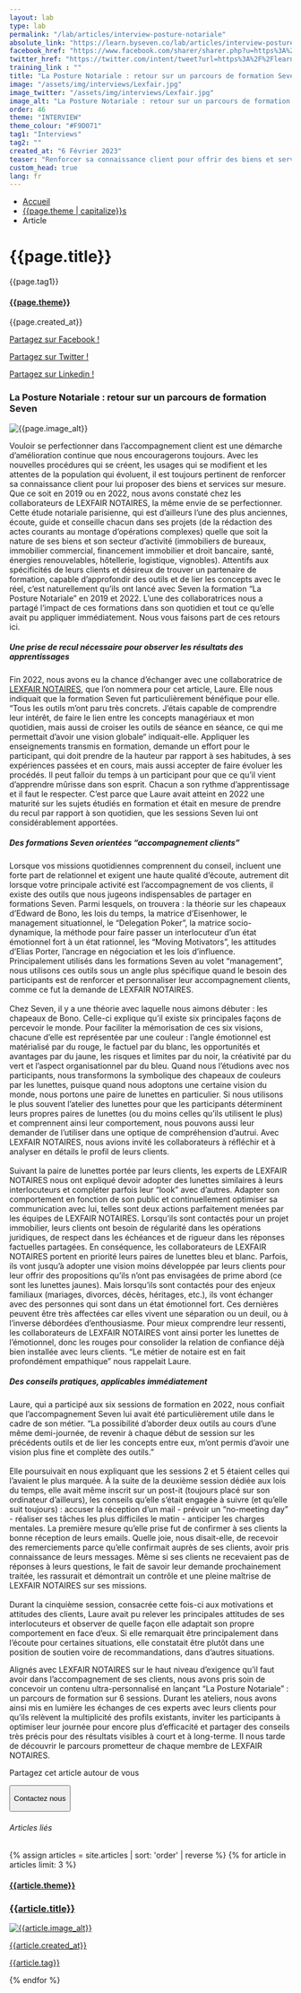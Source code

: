 ```yaml
---
layout: lab
type: lab
permalink: "/lab/articles/interview-posture-notariale"
absolute_link: "https://learn.byseven.co/lab/articles/interview-posture-notariale"
facebook_href: "https://www.facebook.com/sharer/sharer.php?u=https%3A%2F%2Flearn.byseven.co%2Flab%2Farticles%2Finterview-posture-notariale&amp;src=sdkpreparse"
twitter_href: "https://twitter.com/intent/tweet?url=https%3A%2F%2Flearn.byseven.co%2Flab%2Farticles%2Finterview-posture-notariale"
training_link : ""
title: "La Posture Notariale : retour sur un parcours de formation Seven"
image: "/assets/img/interviews/Lexfair.jpg"
image_twitter: "/assets/img/interviews/Lexfair.jpg"
image_alt: "La Posture Notariale : retour sur un parcours de formation Seven"
order: 46
theme: "INTERVIEW"
theme_colour: "#F9D071"
tag1: "Interviews"
tag2: ""
created_at: "6 Février 2023"
teaser: "Renforcer sa connaissance client pour offrir des biens et services ultra-personnalisés : telle est la mission de Lexfair Notaires, une étude notariale historique qui a contacté Seven dans le cadre de son perfectionnement. L’un des collaborateurs, ayant suivi la formation La Posture Notariale, nous a confié l’impact des ateliers Seven dans son quotidien."
custom_head: true
lang: fr
---
```


<div class="container-lab-article">
  <div class="lab-breadcrumb">
    <nav aria-label="Breadcrumb" class="breadcrumb">
      <ul>
          <li><a href="/lab">Accueil</a></li>
          <li><a href="/lab/{{page.theme | downcase}}s">{{page.theme | capitalize}}s</a></li>
          <li><span aria-current="page">Article</span></li>
      </ul>
    </nav>
  </div>
  <div class="lab-article-banner">
    <h1>{{page.title}}</h1>
    <div class="flex-row-between-centered">
      <p class="lab-article-banner-tag">{{page.tag1}}</p>
    </div>
    <div class="lab-article-banner-tags">
      <div class="lab-article-banner-tags-left">
        <a href="/lab/{{page.theme | downcase}}s"><h4 style='background-color: {{page.theme_colour}};'>{{page.theme}}</h4></a>
        <p class="lab-article-banner-tags-date">{{page.created_at}}</p>
      </div>
      <div class="lab-article-banner-tags-right">
        <div class="fb-share-button" data-href="{{page.absolute_link}}" data-layout="button" data-size="small">
          <a target="_blank" href="{{page.facebook_href}}" class='tooltip-facebook'>
            <i class="fab fa-facebook-f"></i>
            <div class="top">
              <p>Partagez sur Facebook !</p>
              <i></i>
            </div>
          </a>
        </div>
          <a class='tooltip-twitter' href='{{page.twitter_href}}' target="_blank">
            <i class="fab fa-twitter"></i>
            <div class="top">
              <p>Partagez sur Twitter !</p>
              <i></i>
            </div>
          </a>
          <a class='tooltip-linkedin' href='https://www.linkedin.com/sharing/share-offsite/?url={{site.url}}{{page.url}}' target='_blank'>
            <i class="fab fa-linkedin-in"></i>
            <div class="top">
              <p>Partagez sur Linkedin !</p>
              <i></i>
            </div>
          </a>
      </div>
    </div>
  </div>
  <div class="interview">
    <div class="lab-interview-text">
        <h3 style='color: {{page.theme_colour}};'>La Posture Notariale : retour sur un parcours de formation Seven</h3>
    </div>
    <div class="interview-image">
      <img src="{{page.image}}" alt="{{page.image_alt}}" class='interview-photo'>
    </div>
    <div class="lab-interview-text">
      <div class="lab-interview-text-primary">
        <p class='italic'>Vouloir se perfectionner dans l’accompagnement client est une démarche d’amélioration continue que nous encouragerons toujours. Avec les nouvelles procédures qui se créent, les usages qui se modifient et les attentes de la population qui évoluent, il est toujours pertinent de renforcer sa connaissance client pour lui proposer des biens et services sur mesure. Que ce soit en 2019 ou en 2022, nous avons constaté chez les collaborateurs de LEXFAIR NOTAIRES, la même envie de se perfectionner. Cette étude notariale parisienne, qui est d’ailleurs l’une des plus anciennes, écoute, guide et conseille chacun dans ses projets (de la rédaction des actes courants au montage d’opérations complexes) quelle que soit la nature de ses biens et son secteur d’activité (immobiliers de bureaux, immobilier commercial, financement immobilier et droit bancaire, santé, énergies renouvelables, hôtellerie, logistique, vignobles). Attentifs aux spécificités de leurs clients et désireux de trouver un partenaire de formation, capable d’approfondir des outils et de lier les concepts avec le réel, c’est naturellement qu’ils ont lancé avec Seven la formation “La Posture Notariale” en 2019 et 2022. L’une des collaboratrices nous a partagé l’impact de ces formations dans son quotidien et tout ce qu’elle avait pu appliquer immédiatement. Nous vous faisons part de ces retours ici.</p>
        <div class="lab-interview-text-separator" style='border: solid 2px {{page.theme_colour}};'></div>
      </div>
      <div class="lab-interview-text-secondary">
        <h5>Une prise de recul nécessaire pour observer les résultats des apprentissages</h5>
        <p>Fin 2022, nous avons eu la chance d’échanger avec une collaboratrice de <a href="https://www.lexfair.fr" target="_blank">LEXFAIR NOTAIRES</a>, que l’on nommera pour cet article, Laure. Elle nous indiquait que la formation Seven fut particulièrement bénéfique pour elle. <span class='italic'>“Tous les outils m’ont paru très concrets. J’étais capable de comprendre leur intérêt, de faire le lien entre les concepts managériaux et mon quotidien, mais aussi de croiser les outils de séance en séance, ce qui me permettait d’avoir une vision globale“</span> indiquait-elle. 
        Appliquer les enseignements transmis en formation, demande un effort pour le participant, qui doit prendre de la hauteur par rapport à ses habitudes, à ses expériences passées et en cours, mais aussi accepter de faire évoluer les procédés. Il peut falloir du temps à un participant pour que ce qu’il vient d’apprendre mûrisse dans son esprit. Chacun a son rythme d’apprentissage et il faut le respecter. C’est parce que Laure avait atteint en 2022 une maturité sur les sujets étudiés en formation et était en mesure de prendre du recul par rapport à son quotidien, que les sessions Seven lui ont considérablement apportées.
        </p>
      </div>
      <div class="lab-interview-text-secondary">
        <h5>Des formations Seven orientées “accompagnement clients”</h5>
        <p>Lorsque vos missions quotidiennes comprennent du conseil, incluent une forte part de relationnel et exigent une haute qualité d’écoute, autrement dit lorsque votre principale activité est l’accompagnement de vos clients, il existe des outils que nous jugeons indispensables de partager en formations Seven. Parmi lesquels, on trouvera : la théorie sur les chapeaux d’Edward de Bono, les lois du temps, la matrice d’Eisenhower, le management situationnel, le “Delegation Poker”, la matrice socio-dynamique, la méthode pour faire passer un interlocuteur d’un état émotionnel fort à un état rationnel, les “Moving Motivators”, les attitudes d’Elias Porter, l’ancrage en négociation et les lois d’influence. Principalement utilisés dans les formations Seven au volet  “management”, nous utilisons ces outils sous un angle plus spécifique quand le besoin des participants est de renforcer et personnaliser leur accompagnement clients, comme ce fut la demande de LEXFAIR NOTAIRES.
        <br><br>
        Chez Seven, il y a une théorie avec laquelle nous aimons débuter : les chapeaux de Bono. Celle-ci explique qu’il existe six principales façons de percevoir le monde. Pour faciliter la mémorisation de ces six visions, chacune d’elle est représentée par une couleur : l’angle émotionnel est matérialisé par du rouge, le factuel par du blanc, les opportunités et avantages par du jaune, les risques et limites par du noir, la créativité par du vert et l’aspect organisationnel par du bleu. Quand nous l’étudions avec nos participants, nous transformons la symbolique des chapeaux de couleurs par les lunettes, puisque quand nous adoptons une certaine vision du monde, nous portons une paire de lunettes en particulier. Si nous utilisons le plus souvent l’atelier des lunettes pour que les participants déterminent leurs propres paires de lunettes (ou du moins celles qu’ils utilisent le plus) et comprennent ainsi leur comportement, nous pouvons aussi leur demander de l’utiliser dans une optique de compréhension d’autrui. Avec LEXFAIR NOTAIRES, nous avions invité les collaborateurs à réfléchir et à analyser en détails le profil de leurs clients.
        <br><br>
        Suivant la paire de lunettes portée par leurs clients, les experts de LEXFAIR NOTAIRES nous ont expliqué devoir adopter des lunettes similaires à leurs interlocuteurs et compléter parfois leur “look” avec d’autres. Adapter son comportement en fonction de son public et continuellement optimiser sa communication avec lui, telles sont deux actions parfaitement menées par les équipes de LEXFAIR NOTAIRES. Lorsqu’ils sont contactés pour un projet immobilier, leurs clients ont besoin de régularité dans les opérations juridiques, de respect dans les échéances et de rigueur dans les réponses factuelles partagées. En conséquence, les collaborateurs de LEXFAIR NOTAIRES portent en priorité leurs paires de lunettes bleu et blanc. Parfois, ils vont jusqu’à adopter une vision moins développée par leurs clients pour leur offrir des propositions qu’ils n’ont pas envisagées de prime abord (ce sont les lunettes jaunes). Mais lorsqu’ils sont contactés pour des enjeux familiaux (mariages, divorces, décès, héritages, etc.), ils vont échanger avec des personnes qui sont dans un état émotionnel fort. Ces dernières peuvent être très affectées car elles vivent une séparation ou un deuil, ou à l’inverse débordées d’enthousiasme. Pour mieux comprendre leur ressenti, les collaborateurs de LEXFAIR NOTAIRES vont ainsi porter les lunettes de l’émotionnel, donc les rouges pour consolider la relation de confiance déjà bien installée avec leurs clients. “Le métier de notaire est en fait profondément empathique” nous rappelait Laure.
        </p>
      </div>
      <div class="lab-interview-text-secondary">
        <h5>Des conseils pratiques, applicables immédiatement</h5>
        <p>Laure, qui a participé aux six sessions de formation en 2022, nous confiait que l’accompagnement Seven lui avait été particulièrement utile dans le cadre de son métier. <span class='italic'>“La possibilité d’aborder deux outils au cours d’une même demi-journée, de revenir à chaque début de session sur les précédents outils et de lier les concepts entre eux, m’ont permis d’avoir une vision plus fine et complète des outils.”</span>
        <br><br>
        Elle poursuivait en nous expliquant que les sessions 2 et 5 étaient celles qui l’avaient le plus marquée. À la suite de la deuxième session dédiée aux lois du temps, elle avait même inscrit sur un post-it (toujours placé sur son ordinateur d’ailleurs), les conseils qu’elle s’était engagée à suivre (et qu’elle suit toujours) : accuser la réception d’un mail - prévoir un “no-meeting day” - réaliser ses tâches les plus difficiles le matin - anticiper les charges mentales. La première mesure qu’elle prise fut de confirmer à ses clients la bonne réception de leurs emails. Quelle joie, nous disait-elle, de recevoir des remerciements parce qu’elle confirmait auprès de ses clients, avoir pris connaissance de leurs messages. Même si ses clients ne recevaient pas de réponses à leurs questions, le fait de savoir leur demande prochainement traitée, les rassurait et démontrait un contrôle et une pleine maîtrise de LEXFAIR NOTAIRES sur ses missions.
        <br><br>
        Durant la cinquième session, consacrée cette fois-ci aux motivations et attitudes des clients, Laure avait pu relever les principales attitudes de ses interlocuteurs et observer de quelle façon elle adaptait son propre comportement en face d’eux. Si elle remarquait être principalement dans l’écoute pour certaines situations, elle constatait être plutôt dans une position de soutien voire de recommandations, dans d’autres situations.
        </p>
        <p class='italic'>Alignés avec LEXFAIR NOTAIRES sur le haut niveau d’exigence qu’il faut avoir dans l’accompagnement de ses clients, nous avons pris soin de concevoir un contenu ultra-personnalisé en lançant “La Posture Notariale” : un parcours de formation sur 6 sessions. Durant les ateliers, nous avons ainsi mis en lumière les échanges de ces experts avec leurs clients pour qu’ils relèvent la multiplicité des profils existants, inviter les participants à optimiser leur journée pour encore plus d’efficacité et partager des conseils très précis pour des résultats visibles à court et à long-terme. Il nous tarde de découvrir le parcours prometteur de chaque membre de LEXFAIR NOTAIRES.</p>
      </div>
      <div class="lab-interview-text-medias">
        <p>Partagez cet article autour de vous</p>
        <a target="_blank" href="{{page.facebook_href}}"><i class="fab fa-facebook-f"></i></a>
        <a href='{{page.twitter_href}}' target="_blank"><i class="fab fa-twitter"></i></a>
        <a href='https://www.linkedin.com/sharing/share-offsite/?url={{site.url}}{{page.url}}' target='_blank'><i class="fab fa-linkedin-in"></i></a>
      </div>
      <!-- <button class='btn btn-navbar-lab-2' data-toggle='modal' data-target='#contactUs'><p>Contactez nous</p></button> -->
      <div class='interview-btn'>
          <a href="/" target="_blank">
            <button class='btn btn-navbar-lab-2'><p>Contactez nous</p></button>
          </a>
      </div>
    </div>
  </div>
</div>
<div class="lab-article-recents">
  <h6>Articles liés</h6>
  <div class="row">
    {% assign articles = site.articles | sort: 'order' | reverse %}
    {% for article in articles limit: 3 %}
    <div class="col-md-4">
      <a href="{{article.permalink}}">
        <div class="lab-article-recents-card">
          <h4 style='background-color: {{article.theme_colour}};'>{{article.theme}}</h4>
          <h3 class="lab-article-recents-card-title">{{article.title}}</h3>
          <div class="lab-article-recents-separator" style='border: 2px solid {{article.theme_colour}}'></div>
          <img src="{{article.image}}" alt="{{article.image_alt}}">
          <div class="lab-article-recents-tags">
            <p>{{article.created_at}}</p>
            <p>{{article.tag}}</p>
            <p></p>
          </div>
        </div>
      </a>
    </div>
    {% endfor %}
  </div>
</div>

<script type="text/javascript">
  function recentCardFront() {
    var titles = document.querySelectorAll('.lab-article-recents-card-title');
    if (window.innerWidth > 1000) {
      var max = 0;
      titles.forEach((element) => {
        if (element.clientHeight > max) {
          max = element.clientHeight;
        }
      })
      titles.forEach((element) => {
        element.style.height = max.toString() + 'px';
      })
    } else {
      titles.forEach((element) => {
        element.style.height = 'auto';
      })
    }
  }
  recentCardFront();
  window.addEventListener('resize', recentCardFront);
</script>
